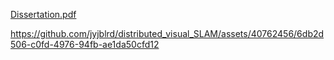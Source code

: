 [Dissertation.pdf](https://jyjblrd.github.io/part_II_project_dissertation/Dissertation/dissertation.pdf)

https://github.com/jyjblrd/distributed_visual_SLAM/assets/40762456/6db2d506-c0fd-4976-94fb-ae1da50cfd12

